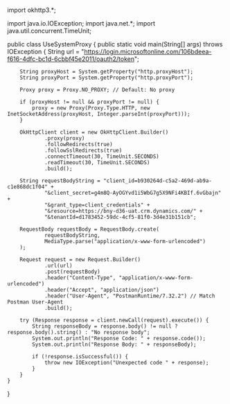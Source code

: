 import okhttp3.*;

import java.io.IOException;
import java.net.*;
import java.util.concurrent.TimeUnit;

public class UseSystemProxy {
    public static void main(String[] args) throws IOException {
        String url = "https://login.microsoftonline.com/106bdeea-f616-4dfc-bc1d-6cbbf45e2011/oauth2/token";

        String proxyHost = System.getProperty("http.proxyHost");
        String proxyPort = System.getProperty("http.proxyPort");

        Proxy proxy = Proxy.NO_PROXY; // Default: No proxy

        if (proxyHost != null && proxyPort != null) {
            proxy = new Proxy(Proxy.Type.HTTP, new InetSocketAddress(proxyHost, Integer.parseInt(proxyPort)));
        }

        OkHttpClient client = new OkHttpClient.Builder()
                .proxy(proxy)
                .followRedirects(true)
                .followSslRedirects(true)
                .connectTimeout(30, TimeUnit.SECONDS)
                .readTimeout(30, TimeUnit.SECONDS)
                .build();

        String requestBodyString = "client_id=b930264d-c5a2-469d-ab9a-c1e868dc1f04" +
                "&client_secret=g4m8Q-AyOGYvd1i5WbG7g5X9NFi4KBIf.6vGbajn" +
                "&grant_type=client_credentials" +
                "&resource=https://bny-d36-uat.crm.dynamics.com/" +
                "&tenantId=d1783452-59dc-4cf5-81f0-3d4e31b151cb";

        RequestBody requestBody = RequestBody.create(
                requestBodyString,
                MediaType.parse("application/x-www-form-urlencoded")
        );

        Request request = new Request.Builder()
                .url(url)
                .post(requestBody)
                .header("Content-Type", "application/x-www-form-urlencoded")
                .header("Accept", "application/json")
                .header("User-Agent", "PostmanRuntime/7.32.2") // Match Postman User-Agent
                .build();

        try (Response response = client.newCall(request).execute()) {
            String responseBody = response.body() != null ? response.body().string() : "No response body";
            System.out.println("Response Code: " + response.code());
            System.out.println("Response Body: " + responseBody);

            if (!response.isSuccessful()) {
                throw new IOException("Unexpected code " + response);
            }
        }
    }
}

